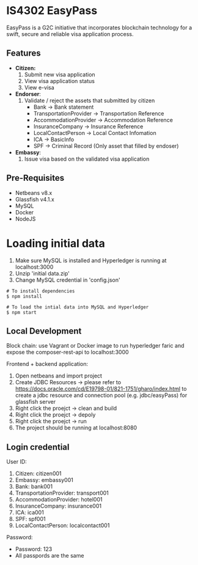 # IS4302 EasyPass 

EasyPass is a G2C initiative that incorporates blockchain technology for a swift, secure and reliable visa application process.

## Features
- **Citizen:** 
    1. Submit new visa application
    2. View visa application status
    3. View e-visa
- **Endorser**: 
    1. Validate / reject the assets that submitted by citizen
        - Bank -> Bank statement
        - TransportationProvider -> Transportation Reference
        - AccommodationProvider -> Accommodation Reference 
        - InsuranceCompany -> Insurance Reference
        - LocalContactPerson -> Local Contact Infomation
        - ICA -> BasicInfo
        - SPF -> Criminal Record (Only asset that filled by endoser)
- **Embassy**: 
    1. Issue visa based on the validated visa application

## Pre-Requisites
* Netbeans v8.x 
* Glassfish v4.1.x 
* MySQL 
* Docker
* NodeJS 

# Loading initial data
1. Make sure MySQL is installed and Hyperledger is running at localhost:3000
2. Unzip 'initial data.zip'
3. Change MySQL credential in 'config.json'
```shell
# To install dependencies 
$ npm install

# To load the intial data into MySQL and Hyperledger
$ npm start
```


## Local Development

Block chain: use Vagrant or Docker image to run hyperledger faric and expose the composer-rest-api to localhost:3000

Frontend + backend application: 
1. Open netbeans and import project 
2. Create JDBC Resources -> please refer to https://docs.oracle.com/cd/E19798-01/821-1751/gharo/index.html to create a jdbc resource and connection pool (e.g. jdbc/easyPass) for glassfish server
2. Right click the proejct -> clean and build
3. Right click the proejct -> depoly 
4. Right click the proejct -> run 
5. The project should be running at localhost:8080

## Login credential 
User ID: 
1. Citizen: citizen001
2. Embassy: embassy001
3. Bank: bank001
4. TransportationProvider: transport001
5. AccommodationProvider: hotel001
6. InsuranceCompany: insurance001
7. ICA: ica001
8. SPF: spf001
9. LocalContactPerson: localcontact001

Password:
* Password: 123
* All passpords are the same